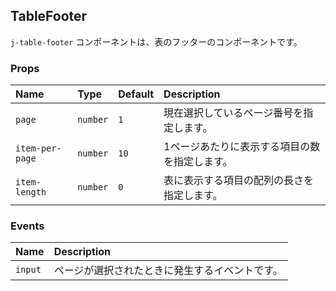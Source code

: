 ## TableFooter

`j-table-footer` コンポーネントは、表のフッターのコンポーネントです。

### Props

|Name|Type|Default|Description|
|:--|:--|:--|:--|
|`page`|`number`|`1`|現在選択しているページ番号を指定します。|
|`item-per-page`|`number`|`10`|1ページあたりに表示する項目の数を指定します。|
|`item-length`|`number`|`0`|表に表示する項目の配列の長さを指定します。|

### Events

|Name|Description|
|:--|:--|
|`input`|ページが選択されたときに発生するイベントです。|
